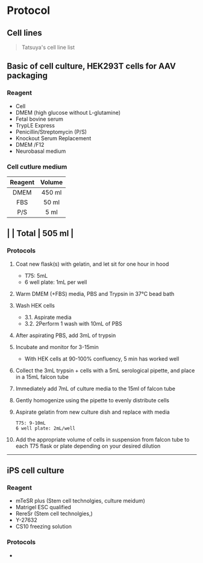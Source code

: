 # Protocol

## Cell lines
>
> Tatsuya's cell line list

## Basic of cell culture, HEK293T cells for AAV packaging

### Reagent

- Cell
- DMEM (high glucose without L-glutamine)
- Fetal bovine serum
- TrypLE Express
- Penicillin/Streptomycin (P/S)
- Knockout Serum Replacement
- DMEM /F12
- Neurobasal medium

### Cell cutlure medium

| Reagent | Volume |
| :----:  | :----: |
| DMEM    | 450 ml |
| FBS     |  50 ml |
| P/S     |   5 ml |
|
| Total   | 505 ml |
---

### Protocols

1. Coat new flask(s) with gelatin, and let sit for one hour in hood
   - T75: 5mL
   - 6 well plate: 1mL per well
2. Warm DMEM (+FBS) media, PBS and Trypsin in 37°C bead bath
3. Wash HEK cells

   - 3.1. Aspirate media
   - 3.2. 2Perform 1 wash with 10mL of PBS

4. After aspirating PBS, add 3mL of trypsin
5. Incubate and monitor for 3-15min

   - With HEK cells at 90-100% confluency, 5 min has worked well

6. Collect the 3mL trypsin + cells with a 5mL serological pipette, and place in a 15mL falcon tube
7. Immediately add 7mL of culture media to the 15ml of falcon tube

8. Gently homogenize using the pipette to evenly distribute cells

9. Aspirate gelatin from new culture dish and replace with media

    ```
    T75: 9-10mL
    6 well plate: 2mL/well
    ```

10. Add the appropriate volume of cells in suspension from falcon tube to each T75 flask or plate depending on your desired dilution

---

## iPS cell culture

### Reagent

- mTeSR plus (Stem cell technolgies, culture meidum)
- Matrigel ESC qualified
- RereSr (Stem cell technolgies,)
- Y-27632
- CS10 freezing solution

### Protocols

-
